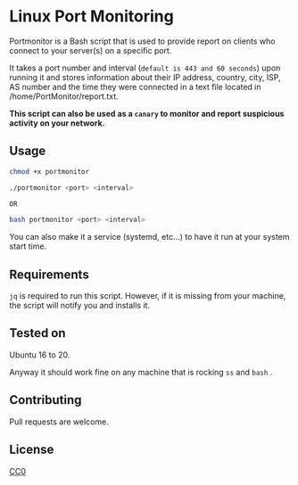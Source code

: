 # Linux Port Monitoring

Portmonitor is a Bash script that is used to provide report on clients who connect to your server(s) on a specific port.

It takes a port number and interval (```default is 443 and 60 seconds```) upon running it and stores information about their IP address, country, city, ISP, AS number and the time they were connected in a text file located in /home/PortMonitor/report.txt.

**This script can also be used as a ```canary``` to monitor and report suspicious activity on your network.**

## Usage

```bash
chmod +x portmonitor

./portmonitor <port> <interval>

OR

bash portmonitor <port> <interval>
```

You can also make it a service (systemd, etc...) to have it run at your system start time.

## Requirements

```jq``` is required to run this script. However, if it is missing from your machine, the script will notify you and installs it.

## Tested on

Ubuntu 16 to 20.

Anyway it should work fine on any machine that is rocking ```ss``` and ```bash``` .

## Contributing

Pull requests are welcome.


## License

[CC0](https://creativecommons.org/licenses/by/3.0/)